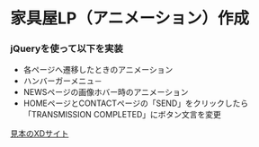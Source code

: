 # 家具屋LP（アニメーション）作成
### jQueryを使って以下を実装
- 各ページへ遷移したときのアニメーション
- ハンバーガーメニュ－
- NEWSページの画像ホバー時のアニメーション
- HOMEページとCONTACTページの「SEND」をクリックしたら「TRANSMISSION COMPLETED」にボタン文言を変更

[見本のXDサイト](https://xd.adobe.com/view/f4ad8df6-cce4-4626-5dbf-e05322ce4f32-829c/)
